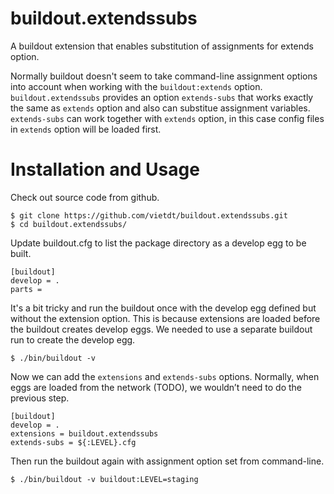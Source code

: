 # buildout.extendssubs
A buildout extension that enables substitution of assignments for extends option.

Normally buildout doesn't seem to take command-line assignment options into account when working with the ``buildout:extends`` option. ``buildout.extendssubs`` provides an option ``extends-subs`` that works exactly the same as ``extends`` option and also can substitue assignment variables. ``extends-subs`` can work together with ``extends`` option, in this case config files in ``extends`` option will be loaded first.

Installation and Usage
======================

Check out source code from github.

    $ git clone https://github.com/vietdt/buildout.extendssubs.git
    $ cd buildout.extendssubs/
    
Update buildout.cfg to list the package directory as a develop egg to be built.

    [buildout]
    develop = .
    parts =
    
It's a bit tricky and run the buildout once with the develop egg defined but without the extension option. This is because extensions are loaded before the buildout creates develop eggs. We needed to use a separate buildout run to create the develop egg.

    $ ./bin/buildout -v
    
Now we can add the ``extensions`` and ``extends-subs`` options. Normally, when eggs are loaded from the network (TODO), we wouldn’t need to do the previous step.

    [buildout]
    develop = .
    extensions = buildout.extendssubs
    extends-subs = ${:LEVEL}.cfg

Then run the buildout again with assignment option set from command-line.

    $ ./bin/buildout -v buildout:LEVEL=staging
    
